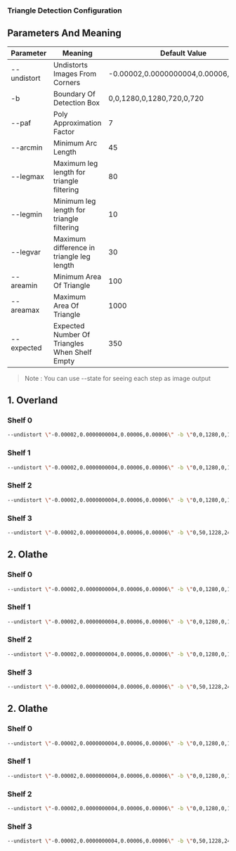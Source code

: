 ### Triangle Detection Configuration
## Parameters And Meaning
| Parameter | Meaning | Default Value |
| --------- | ------- | ----- |
| --undistort | Undistorts Images From Corners | -0.00002,0.0000000004,0.00006,0.00006 |
| -b | Boundary Of Detection Box | 0,0,1280,0,1280,720,0,720 |
| --paf | Poly Approximation Factor | 7 |
| --arcmin | Minimum Arc Length | 45 |
| --legmax | Maximum leg length for triangle filtering | 80 |
| --legmin | Minimum leg length for triangle filtering | 10 |
| --legvar | Maximum difference in triangle leg length | 30 |
| --areamin | Minimum Area Of Triangle | 100 |
| --areamax | Maximum Area Of Triangle | 1000 |
| --expected | Expected Number Of Triangles When Shelf Empty | 350 |
> Note : You can use --state for seeing each step as image output
## 1. Overland
### Shelf 0
```sh
--undistort \"-0.00002,0.0000000004,0.00006,0.00006\" -b \"0,0,1280,0,1280,650,0,650\" --paf 7 --arcmin 45 --legmax 80 --legmin 10 --legvar 30 --areamin 100 --areamax 1000 --expected 333
```
### Shelf 1
```sh
--undistort \"-0.00002,0.0000000004,0.00006,0.00006\" -b \"0,0,1280,0,1280,650,0,650\" --paf 7 --arcmin 45 --legmax 80 --legmin 10 --legvar 30 --areamin 100 --areamax 1000 --expected 333
```
### Shelf 2
```sh
--undistort \"-0.00002,0.0000000004,0.00006,0.00006\" -b \"0,0,1280,0,1280,650,0,650\" --paf 7 --arcmin 45 --legmax 80 --legmin 10 --legvar 30 --areamin 100 --areamax 1000 --expected 333
```
### Shelf 3
```sh
--undistort \"-0.00002,0.0000000004,0.00006,0.00006\" -b \"0,50,1228,247,1228,695,0,720\" --paf 7 --arcmin 45 --legmax 80 --legmin 10 --legvar 30 --areamin 100 --areamax 1000 --expected 333
```
## 2. Olathe
### Shelf 0
```sh
--undistort \"-0.00002,0.0000000004,0.00006,0.00006\" -b \"0,0,1280,0,1280,650,0,650\" --paf 7 --arcmin 45 --legmax 80 --legmin 10 --legvar 30 --areamin 100 --areamax 1000 --expected 333
```
### Shelf 1
```sh
--undistort \"-0.00002,0.0000000004,0.00006,0.00006\" -b \"0,0,1280,0,1280,650,0,650\" --paf 7 --arcmin 45 --legmax 80 --legmin 10 --legvar 30 --areamin 100 --areamax 1000 --expected 333
```
### Shelf 2
```sh
--undistort \"-0.00002,0.0000000004,0.00006,0.00006\" -b \"0,0,1280,0,1280,650,0,650\" --paf 7 --arcmin 45 --legmax 80 --legmin 10 --legvar 30 --areamin 100 --areamax 1000 --expected 333
```
### Shelf 3
```sh
--undistort \"-0.00002,0.0000000004,0.00006,0.00006\" -b \"0,50,1228,247,1228,695,0,720\" --paf 7 --arcmin 45 --legmax 80 --legmin 10 --legvar 30 --areamin 100 --areamax 1000 --expected 333
```
## 2. Olathe
### Shelf 0
```sh
--undistort \"-0.00002,0.0000000004,0.00006,0.00006\" -b \"0,0,1280,0,1280,650,0,650\" --paf 7 --arcmin 45 --legmax 80 --legmin 10 --legvar 30 --areamin 100 --areamax 1000 --expected 333
```
### Shelf 1
```sh
--undistort \"-0.00002,0.0000000004,0.00006,0.00006\" -b \"0,0,1280,0,1280,650,0,650\" --paf 7 --arcmin 45 --legmax 80 --legmin 10 --legvar 30 --areamin 100 --areamax 1000 --expected 333
```
### Shelf 2
```sh
--undistort \"-0.00002,0.0000000004,0.00006,0.00006\" -b \"0,0,1280,0,1280,650,0,650\" --paf 7 --arcmin 45 --legmax 80 --legmin 10 --legvar 30 --areamin 100 --areamax 1000 --expected 333
```
### Shelf 3
```sh
--undistort \"-0.00002,0.0000000004,0.00006,0.00006\" -b \"0,50,1228,247,1228,695,0,720\" --paf 7 --arcmin 45 --legmax 80 --legmin 10 --legvar 30 --areamin 100 --areamax 1000 --expected 333
```